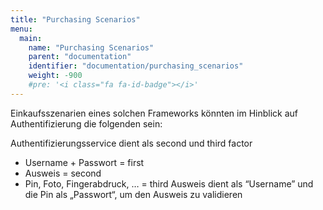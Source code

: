 ```yaml
---
title: "Purchasing Scenarios"
menu:
  main:
    name: "Purchasing Scenarios"
    parent: "documentation"
    identifier: "documentation/purchasing_scenarios"
    weight: -900
    #pre: '<i class="fa fa-id-badge"></i>'
---
```


Einkaufsszenarien eines solchen Frameworks könnten im Hinblick auf Authentifizierung die folgenden sein:

Authentifizierungsservice dient als second und third factor
- Username + Passwort = first
- Ausweis = second
- Pin, Foto, Fingerabdruck, … = third
Ausweis dient als “Username” und die Pin als „Passwort“, um den Ausweis zu validieren
